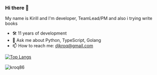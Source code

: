 ### Hi there 👋 
My name is Kirill and I'm developer, TeamLead/PM and also i trying write books

- 🛠 11 years of development
- 💬 Ask me about Python, TypeScript, Golang
- 📫 How to reach me: djkroq@gmail.com

[![Top Langs](https://github-readme-stats.vercel.app/api/top-langs/?username=kroq86&hide=html&layout=compact)](https://github.com/kroq86)
<br/><br/>
<img align="left" src="https://komarev.com/ghpvc/?username=kroq86&label=Profile%20Views%20&color=AC1F21&style=flat-square" alt="kroq86" />
